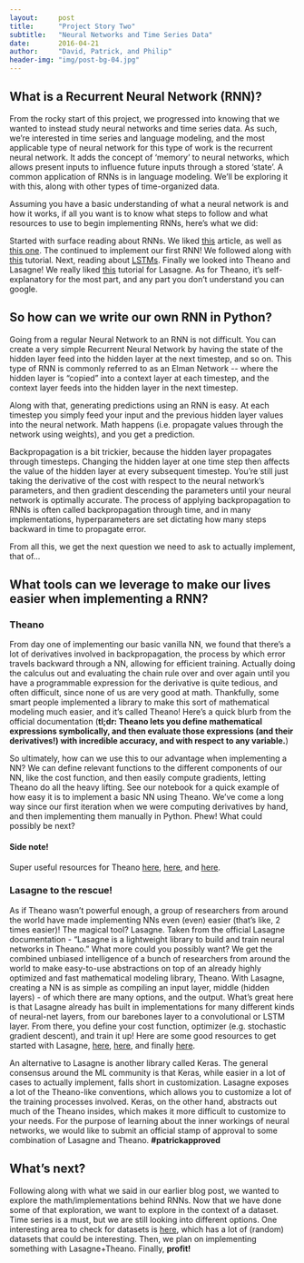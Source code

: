 ```yaml
---
layout:     post
title:      "Project Story Two"
subtitle:   "Neural Networks and Time Series Data"
date:       2016-04-21
author:     "David, Patrick, and Philip"
header-img: "img/post-bg-04.jpg"
---
```


## What is a Recurrent Neural Network (RNN)?

From the rocky start of this project, we progressed into knowing that we wanted to instead study neural networks and time series data. As such, we’re interested in time series and language modeling, and the most applicable type of neural network for this type of work is the recurrent neural network. It adds the concept of ‘memory’ to neural networks, which allows present inputs to influence future inputs through a stored ‘state’. A common application of RNNs is in language modeling. We’ll be exploring it with this, along with other types of time-organized data.

Assuming you have a basic understanding of what a neural network is and how it works, if all you want is to know what steps to follow and what resources to use to begin implementing RNNs, here’s what we did:

Started with surface reading about RNNs. We liked [this](http://www.wildml.com/2015/09/recurrent-neural-networks-tutorial-part-1-introduction-to-rnns/) article, as well as [this one](http://karpathy.github.io/2015/05/21/rnn-effectiveness/).
The continued to implement our first RNN! We followed along with [this](https://iamtrask.github.io/2015/11/15/anyone-can-code-lstm/) tutorial.
Next, reading about [LSTMs](http://colah.github.io/posts/2015-08-Understanding-LSTMs/).
Finally we looked into Theano and Lasagne! We really liked [this](https://github.com/craffel/Lasagne-tutorial/blob/master/examples/tutorial.ipynb) tutorial for Lasagne. As for Theano, it’s self-explanatory for the most part, and any part you don’t understand you can google.

## So how can we write our own RNN in Python?
Going from a regular Neural Network to an RNN is not difficult. You can create a very simple Recurrent Neural Network by having the state of the hidden layer feed into the hidden layer at the next timestep, and so on. This type of RNN is commonly referred to as an Elman Network -- where the hidden layer is “copied” into a context layer at each timestep, and the context layer feeds into the hidden layer in the next timestep.

Along with that, generating predictions using an RNN is easy. At each timestep you simply feed your input and the previous hidden layer values into the neural network. Math happens (i.e. propagate values through the network using weights), and you get a prediction.

Backpropagation is a bit trickier, because the hidden layer propagates through timesteps. Changing the hidden layer at one time step then affects the value of the hidden layer at every subsequent timestep. You’re still just taking the derivative of the cost with respect to the neural network’s parameters, and then gradient descending the parameters until your neural network is optimally accurate. The process of applying backpropagation to RNNs is often called backpropagation through time, and in many implementations, hyperparameters are set dictating how many steps backward in time to propagate error.

From all this, we get the next question we need to ask to actually implement, that of...

## What tools can we leverage to make our lives easier when implementing a RNN?

### Theano

From day one of implementing our basic vanilla NN, we found that there’s a lot of derivatives involved in backpropagation, the process by which error travels backward through a NN, allowing for efficient training. Actually doing the calculus out and evaluating the chain rule over and over again until you have a programmable expression for the derivative is quite tedious, and often difficult, since none of us are very good at math. Thankfully, some smart people implemented a library to make this sort of mathematical modeling much easier, and it’s called Theano! Here’s a quick blurb from the official documentation (**tl;dr: Theano lets you define mathematical expressions symbolically, and then evaluate those expressions (and their derivatives!) with incredible accuracy, and with respect to any variable.**)

So ultimately, how can we use this to our advantage when implementing a NN? We can define relevant functions to the different components of our NN, like the cost function, and then easily compute gradients, letting Theano do all the heavy lifting. See our notebook for a quick example of how easy it is to implement a basic NN using Theano. We’ve come a long way since our first iteration when we were computing derivatives by hand, and then implementing them manually in Python. Phew! What could possibly be next?

#### Side note!

Super useful resources for Theano [here](http://deeplearning.net/software/theano/), [here](https://github.com/Lasagne/Recipes/tree/master/tutorials), and [here](https://github.com/craffel/theano-tutorial).

### Lasagne to the rescue!

As if Theano wasn’t powerful enough, a group of researchers from around the world have made implementing NNs even (even) easier (that’s like, 2 times easier)! The magical tool? Lasagne. Taken from the official Lasagne documentation - “Lasagne is a lightweight library to build and train neural networks in Theano.” What more could you possibly want? We get the combined unbiased intelligence of a bunch of researchers from around the world to make easy-to-use abstractions on top of an already highly optimized and fast mathematical modeling library, Theano. With Lasagne, creating a NN is as simple as compiling an input layer, middle (hidden layers) - of which there are many options, and the output. What’s great here is that Lasagne already has built in implementations for many different kinds of neural-net layers, from our barebones layer to a convolutional or LSTM layer.  From there, you define your cost function, optimizer (e.g. stochastic gradient descent), and train it up! Here are some good resources to get started with Lasagne, [here](http://lasagne.readthedocs.org/en/latest/index.html), [here](https://github.com/Lasagne/Recipes/tree/master/tutorials), and finally [here](https://github.com/craffel/Lasagne-tutorial/blob/master/examples/tutorial.ipynb).

An alternative to Lasagne is another library called Keras. The general consensus around the ML community is that Keras, while easier in a lot of cases to actually implement, falls short in customization. Lasagne exposes a lot of the Theano-like conventions, which allows you to customize a lot of the training processes involved. Keras, on the other hand, abstracts out much of the Theano insides, which makes it more difficult to customize to your needs. For the purpose of learning about the inner workings of neural networks, we would like to submit an official stamp of approval to some combination of Lasagne and Theano. **#patrickapproved**

## What’s next?

Following along with what we said in our earlier blog post, we wanted to explore the math/implementations behind RNNs. Now that we have done some of that exploration, we want to explore in the context of a dataset. Time series is a must, but we are still looking into different options. One interesting area to check for datasets is [here](https://datamarket.com/data/list/?q=provider%3Atsdl), which has a lot of (random) datasets that could be interesting. Then, we plan on implementing something with Lasagne+Theano. Finally, **profit!**